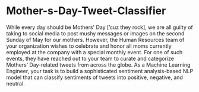 # Mother-s-Day-Tweet-Classifier
While every day should be Mothers' Day [’cuz they rock], we are all guilty of taking to social media to post mushy messages or images on the second Sunday of May for our mothers. However, the Human Resources team of your organization wishes to celebrate and honor all moms currently employed at the company with a special monthly event. For one of such events, they have reached out to your team to curate and categorize Mothers’ Day-related tweets from across the globe.  As a Machine Learning Engineer, your task is to build a sophisticated sentiment analysis-based NLP model that can classify sentiments of tweets into positive, negative, and neutral.
